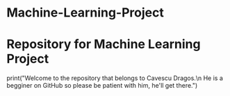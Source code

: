 # Machine-Learning-Project
# Repository for Machine Learning Project
print("Welcome to the repository that belongs to Cavescu Dragos.\n He is a begginer on GitHub so please be patient with him, he'll get there.")
  

